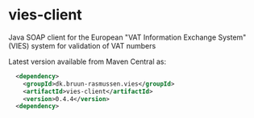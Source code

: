 vies-client
===========

Java SOAP client for the European "VAT Information Exchange System" (VIES) system for validation of VAT numbers

Latest version available from Maven Central as:
```xml
  <dependency>
    <groupId>dk.bruun-rasmussen.vies</groupId>
    <artifactId>vies-client</artifactId>
    <version>0.4.4</version>
  <dependency>
```
